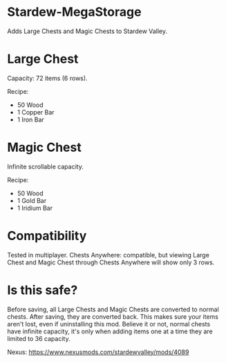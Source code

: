 # Stardew-MegaStorage

Adds Large Chests and Magic Chests to Stardew Valley.

# Large Chest
Capacity: 72 items (6 rows).

Recipe:
* 50 Wood
* 1 Copper Bar
* 1 Iron Bar
 
# Magic Chest
Infinite scrollable capacity.

Recipe:
* 50 Wood
* 1 Gold Bar
* 1 Iridium Bar

# Compatibility
Tested in multiplayer. 
Chests Anywhere: compatible, but viewing Large Chest and Magic Chest through Chests Anywhere will show only 3 rows.

# Is this safe?
Before saving, all Large Chests and Magic Chests are converted to normal chests. After saving, they are converted back. This makes sure your items aren't lost, even if uninstalling this mod. Believe it or not, normal chests have infinite capacity, it's only when adding items one at a time they are limited to 36 capacity.

Nexus: https://www.nexusmods.com/stardewvalley/mods/4089

